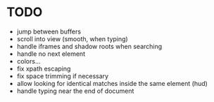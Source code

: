 # TODO
* jump between buffers
* scroll into view (smooth, when typing)
* handle iframes and shadow roots when searching
* handle no next element
* colors...
* fix xpath escaping 
* fix space trimming if necessary
* allow looking for identical matches inside the same element (hud)
* handle typing near the end of document